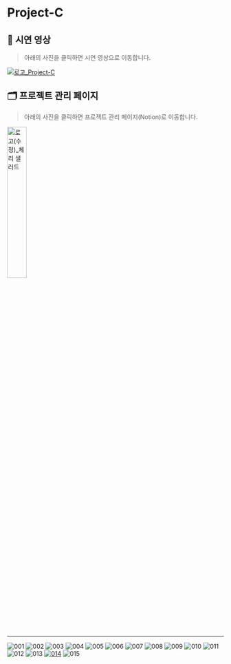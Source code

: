 # Project-C

## 🎥 시연 영상

> 아래의 사진을 클릭하면 시연 영상으로 이동합니다.

[![로고_Project-C](https://github.com/user-attachments/assets/c98dc571-ac5a-4698-86b2-359d88ddf43b)](https://youtu.be/f-qWu4S69pc?si=v0qsVyRatEe1DPTk)

## 🗂 프로젝트 관리 페이지

> 아래의 사진을 클릭하면 프로젝트 관리 페이지(Notion)로 이동합니다.

<a href="https://mmmin.notion.site/1133446ccaf4803da6bdd3df87f2414a?pvs=74">
  <img src="https://github.com/user-attachments/assets/c1ce0bd2-474b-4537-8a43-68865f441ea0" alt="로고(수정)_체리 샐러드" width="30%">
</a>

---

![001](https://github.com/user-attachments/assets/440fe3a3-7cb9-4d40-b1cc-d7f884f49e2e)
![002](https://github.com/user-attachments/assets/ed70f456-ad69-483d-8be0-edbf5a78fdaf)
![003](https://github.com/user-attachments/assets/78e87996-885f-4b57-9670-7c32e1ae3137)
![004](https://github.com/user-attachments/assets/635865fa-2b3e-4584-adb2-6b6a59a7b018)
![005](https://github.com/user-attachments/assets/289c674f-14d5-42b2-bd20-6620f7551822)
![006](https://github.com/user-attachments/assets/62fabd6a-6095-470e-a4a7-2d7d9e3ea8d2)
![007](https://github.com/user-attachments/assets/03b3cb74-d4b9-4e9d-9d72-0cde88356018)
![008](https://github.com/user-attachments/assets/27ce0058-474c-4893-b81a-be40c58dbdc7)
![009](https://github.com/user-attachments/assets/a2a5d054-8d6a-4ebd-a6aa-35e2e39b1835)
![010](https://github.com/user-attachments/assets/1e4c43b4-2966-42ac-b373-3705fd87ea17)
![011](https://github.com/user-attachments/assets/f43bf8cd-846d-4e65-b988-12b5988853e3)
![012](https://github.com/user-attachments/assets/8d822d53-8704-497e-867f-02dfa266894b)
![013](https://github.com/user-attachments/assets/55438741-cbc5-4aae-98e1-d3879a4102bb)
[![014](https://github.com/user-attachments/assets/ca67e970-bbc5-41f1-bf69-f9a01f4cdf76)](https://youtu.be/f-qWu4S69pc?si=A0thLjgc_3LTxMYH)
![015](https://github.com/user-attachments/assets/6bbed707-e39f-44f3-ac8f-98c63e20e4b2)
